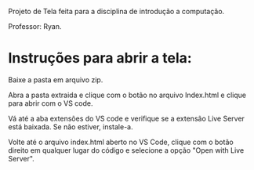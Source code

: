 <p> Projeto de Tela feita para a disciplina de introdução a computação. </p> 
<p>Professor: Ryan. </p>

<h1>Instruções para abrir a tela: </h1>
<p>Baixe a pasta em arquivo zip.</p>
<p>Abra a pasta extraida e clique com o botão no arquivo Index.html e clique para abrir com o VS code.</p>
<p>Vá até a aba extensões do VS code e verifique se a extensão Live Server está baixada. Se não estiver, instale-a.</p>
<p>Volte até o arquivo index.html aberto no VS Code, clique com o botão direito em qualquer lugar do código e selecione a opção "Open with Live Server".</p>
